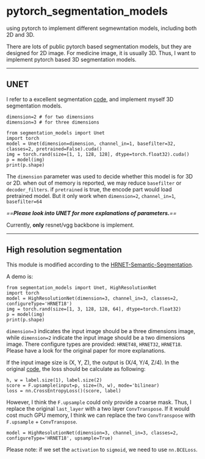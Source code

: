 # pytorch_segmentation_models
using pytorch to implement different segmewntation models, including both 2D and 3D.

There are lots of public pytorch based segmentation models, but they are designed for 2D image. For medicine image, it is usually 3D. Thus, I want to implement pytorch based 3D segmentation models.

***
## UNET
I refer to a excellent segmentation [code](https://github.com/MrGiovanni/UNetPlusPlus/tree/master/keras/segmentation_models), and implement myself 3D segmentation models.


	dimension=2 # for two dimensions
    dimension=3 # for three dimensions

```
from segmentation_models import Unet
import torch
model = Unet(dimension=dimension, channel_in=1, basefilter=32, classes=2, pretrained=False).cuda()
img = torch.rand(size=[1, 1, 128, 128], dtype=torch.float32).cuda()
p = model(img)
print(p.shape)
```


The `dimension` parameter was used to decide whether this model is for 3D or 2D.
when out of memory is reported, we may reduce `basefilter` or `decoder_filters`.
if `pretrained` is true, the encode part would load pretrained model. But it only work when `dimension=2`, `channel_in=1`, `basefilter=64`

*==**Please look into UNET for more explanations of parameters.**==*

Currently, **only** resnet/vgg backbone is implement.

***

## High resolution segmentation

This module is modified according to the [HRNET-Semantic-Segmentation](https://github.com/HRNet/HRNet-Semantic-Segmentation/tree/master). 

A demo is:

	from segmentation_models import Unet, HighResolutionNet
    import torch
    model = HighResolutionNet(dimension=3, channel_in=3, classes=2, configureType='HRNET18')
    img = torch.rand(size=[1, 3, 128, 128, 64], dtype=torch.float32)
    p = model(img)
    print(p.shape)
    
`dimension=3` indicates the input image should be a three dimensions image, while `dimension=2` indicate the input image should be a two dimensions image. There configure types are provided: `HRNET48`, `HRNET32`, `HRNET18`. Please have a look for the original paper for more explanations.

If the input image size is (X, Y, Z), the output is (X/4, Y/4, Z/4). In the original [code](https://github.com/HRNet/HRNet-Semantic-Segmentation/blob/77044e60b6d71489465531ea60ba209b63145bcc/lib/core/criterion.py#L22), the loss should be calculate as following:
	
    h, w = label.size(1), label.size(2)
	score = F.upsample(input=p, size=(h, w), mode='bilinear)
    loss = nn.CrossEntropyLoss()(score, label)
    
However, I think the `F.upsample` could only provide a coarse mask. Thus, I replace the original `last_layer` with a two layer `ConvTranspose`. If it would cost much GPU memory, I think we can replace the two `ConvTranspose` with `F.upsample` + `ConvTranspose`. 

	model = HighResolutionNet(dimension=3, channel_in=3, classes=2, configureType='HRNET18', upsample=True)

Please note: if we set the `activation` to `sigmoid`, we need to use `nn.BCELoss`.